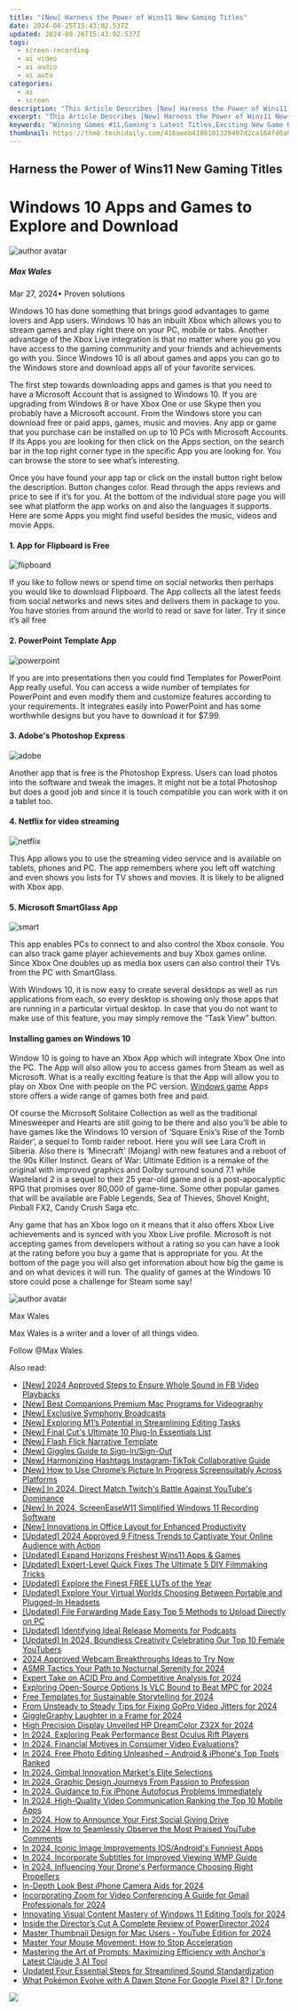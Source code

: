 ```yaml
---
title: "[New] Harness the Power of Wins11 New Gaming Titles"
date: 2024-08-25T15:43:02.537Z
updated: 2024-08-26T15:43:02.537Z
tags: 
  - screen-recording
  - ai video
  - ai audio
  - ai auto
categories: 
  - ai
  - screen
description: "This Article Describes [New] Harness the Power of Wins11 New Gaming Titles"
excerpt: "This Article Describes [New] Harness the Power of Wins11 New Gaming Titles"
keywords: "Winning Games #11,Gaming's Latest Titles,Exciting New Game Releases,Harness Gaming Power Now,Top 7 Gaming Wins,Gaming Updates #11,Innovative Wins in Gaming"
thumbnail: https://thmb.techidaily.com/416aeeb4188101320497d2ca164fd6a9ed87803b69670867cf0671d294f1cd7b.jpg
---
```


## Harness the Power of Wins11 New Gaming Titles

# Windows 10 Apps and Games to Explore and Download

![author avatar](https://images.wondershare.com/filmora/article-images/max-wales-author.jpg)

##### Max Wales

 Mar 27, 2024• Proven solutions

Windows 10 has done something that brings good advantages to game lovers and App users. Windows 10 has an inbuilt Xbox which allows you to stream games and play right there on your PC, mobile or tabs. Another advantage of the Xbox Live integration is that no matter where you go you have access to the gaming community and your friends and achievements go with you. Since Windows 10 is all about games and apps you can go to the Windows store and download apps all of your favorite services.

The first step towards downloading apps and games is that you need to have a Microsoft Account that is assigned to Windows 10\. If you are upgrading from Windows 8 or have Xbox One or use Skype then you probably have a Microsoft account. From the Windows store you can download free or paid apps, games, music and movies. Any app or game that you purchase can be installed on up to 10 PCs with Microsoft Accounts. If its Apps you are looking for then click on the Apps section, on the search bar in the top right corner type in the specific App you are looking for. You can browse the store to see what’s interesting.

Once you have found your app tap or click on the install button right below the description. Button changes color. Read through the apps reviews and price to see if it’s for you. At the bottom of the individual store page you will see what platform the app works on and also the languages it supports. Here are some Apps you might find useful besides the music, videos and movie Apps.

#### 1. App for Flipboard is Free

![flipboard](https://images.wondershare.com/filmora/article-images/flipboard.jpg)

If you like to follow news or spend time on social networks then perhaps you would like to download Flipboard. The App collects all the latest feeds from social networks and news sites and delivers them in package to you. You have stories from around the world to read or save for later. Try it since it’s all free

#### 2. PowerPoint Template App

![powerpoint](https://images.wondershare.com/filmora/article-images/powerpoint.jpg)

If you are into presentations then you could find Templates for PowerPoint App really useful. You can access a wide number of templates for PowerPoint and even modify them and customize features according to your requirements. It integrates easily into PowerPoint and has some worthwhile designs but you have to download it for $7.99.

#### 3. Adobe's Photoshop Express

![adobe](https://images.wondershare.com/filmora/article-images/adobe.png)

Another app that is free is the Photoshop Express. Users can load photos into the software and tweak the images. It might not be a total Photoshop but does a good job and since it is touch compatible you can work with it on a tablet too.

#### 4. Netflix for video streaming

![netflix](https://images.wondershare.com/filmora/article-images/netflix.jpg)

This App allows you to use the streaming video service and is available on tablets, phones and PC. The app remembers where you left off watching and even shows you lists for TV shows and movies. It is likely to be aligned with Xbox app.

#### 5. Microsoft SmartGlass App

![smart](https://images.wondershare.com/filmora/article-images/smart.jpg)

This app enables PCs to connect to and also control the Xbox console. You can also track game player achievements and buy Xbox games online. Since Xbox One doubles up as media box users can also control their TVs from the PC with SmartGlass.

With Windows 10, it is now easy to create several desktops as well as run applications from each, so every desktop is showing only those apps that are running in a particular virtual desktop. In case that you do not want to make use of this feature, you may simply remove the “Task View” button.

#### Installing games on Windows 10

Window 10 is going to have an Xbox App which will integrate Xbox One into the PC. The App will also allow you to access games from Steam as well as Microsoft. What is a really exciting feature is that the App will allow you to play on Xbox One with people on the PC version. [Windows game](https://tools.techidaily.com/wondershare/filmora/download/) Apps store offers a wide range of games both free and paid.

Of course the Microsoft Solitaire Collection as well as the traditional Minesweeper and Hearts are still going to be there and also you’ll be able to have games like the Windows 10 version of ‘Square Enix’s Rise of the Tomb Raider’, a sequel to Tomb raider reboot. Here you will see Lara Croft in Siberia. Also there is ‘Minecraft’ (Mojang) with new features and a reboot of the 90s Killer Instinct. Gears of War: Ultimate Edition is a remake of the original with improved graphics and Dolby surround sound 7.1 while Wasteland 2 is a sequel to their 25 year-old game and is a post-apocalyptic RPG that promises over 80,000 of game-time. Some other popular games that will be available are Fable Legends, Sea of Thieves, Shovel Knight, Pinball FX2, Candy Crush Saga etc.

Any game that has an Xbox logo on it means that it also offers Xbox Live achievements and is synced with you Xbox Live profile. Microsoft is not accepting games from developers without a rating so you can have a look at the rating before you buy a game that is appropriate for you. At the bottom of the page you will also get information about how big the game is and on what devices it will run. The quality of games at the Windows 10 store could pose a challenge for Steam some say!

![author avatar](https://images.wondershare.com/filmora/article-images/max-wales-author.jpg)

Max Wales

Max Wales is a writer and a lover of all things video.

Follow @Max Wales

<span class="atpl-alsoreadstyle">Also read:</span>
<div><ul>
<li><a href="https://facebook-video-content.techidaily.com/new-2024-approved-steps-to-ensure-whole-sound-in-fb-video-playbacks/"><u>[New] 2024 Approved  Steps to Ensure Whole Sound in FB Video Playbacks</u></a></li>
<li><a href="https://screen-capture.techidaily.com/new-best-companions-premium-mac-programs-for-videography/"><u>[New] Best Companions  Premium Mac Programs for Videography</u></a></li>
<li><a href="https://some-knowledge.techidaily.com/new-exclusive-symphony-broadcasts/"><u>[New] Exclusive Symphony Broadcasts</u></a></li>
<li><a href="https://some-knowledge.techidaily.com/new-exploring-m1s-potential-in-streamlining-editing-tasks/"><u>[New] Exploring M1’s Potential in Streamlining Editing Tasks</u></a></li>
<li><a href="https://some-knowledge.techidaily.com/new-final-cuts-ultimate-10-plug-in-essentials-list/"><u>[New] Final Cut's Ultimate 10 Plug-In Essentials List</u></a></li>
<li><a href="https://some-knowledge.techidaily.com/new-flash-flick-narrative-template/"><u>[New] Flash Flick Narrative Template</u></a></li>
<li><a href="https://some-knowledge.techidaily.com/new-giggles-guide-to-sign-insign-out/"><u>[New] Giggles Guide to Sign-In/Sign-Out</u></a></li>
<li><a href="https://some-knowledge.techidaily.com/new-harmonizing-hashtags-instagram-tiktok-collaborative-guide/"><u>[New] Harmonizing Hashtags  Instagram-TikTok Collaborative Guide</u></a></li>
<li><a href="https://some-knowledge.techidaily.com/new-how-to-use-chromes-picture-in-progress-screensuitably-across-platforms/"><u>[New] How to Use Chrome’s Picture In Progress Screensuitably Across Platforms</u></a></li>
<li><a href="https://vp-tips.techidaily.com/new-in-2024-direct-match-twitchs-battle-against-youtubes-dominance/"><u>[New] In 2024, Direct Match  Twitch's Battle Against YouTube's Dominance</u></a></li>
<li><a href="https://screen-video-capture.techidaily.com/new-in-2024-screeneasew11-simplified-windows-11-recording-software/"><u>[New] In 2024, ScreenEaseW11  Simplified Windows 11 Recording Software</u></a></li>
<li><a href="https://some-knowledge.techidaily.com/new-innovations-in-office-layout-for-enhanced-productivity/"><u>[New] Innovations in Office Layout for Enhanced Productivity</u></a></li>
<li><a href="https://facebook-record-videos.techidaily.com/updated-2024-approved-9-fitness-trends-to-captivate-your-online-audience-with-action/"><u>[Updated] 2024 Approved  9 Fitness Trends to Captivate Your Online Audience with Action</u></a></li>
<li><a href="https://some-knowledge.techidaily.com/updated-expand-horizons-freshest-wins11-apps-and-games/"><u>[Updated] Expand Horizons  Freshest Wins11 Apps & Games</u></a></li>
<li><a href="https://some-knowledge.techidaily.com/updated-expert-level-quick-fixes-the-ultimate-5-diy-filmmaking-tricks/"><u>[Updated] Expert-Level Quick Fixes  The Ultimate 5 DIY Filmmaking Tricks</u></a></li>
<li><a href="https://some-knowledge.techidaily.com/updated-explore-the-finest-free-luts-of-the-year/"><u>[Updated] Explore the Finest FREE LUTs of the Year</u></a></li>
<li><a href="https://some-knowledge.techidaily.com/updated-explore-your-virtual-worlds-choosing-between-portable-and-plugged-in-headsets/"><u>[Updated] Explore Your Virtual Worlds  Choosing Between Portable and Plugged-In Headsets</u></a></li>
<li><a href="https://some-knowledge.techidaily.com/updated-file-forwarding-made-easy-top-5-methods-to-upload-directly-on-pc/"><u>[Updated] File Forwarding Made Easy  Top 5 Methods to Upload Directly on PC</u></a></li>
<li><a href="https://some-knowledge.techidaily.com/updated-identifying-ideal-release-moments-for-podcasts/"><u>[Updated] Identifying Ideal Release Moments for Podcasts</u></a></li>
<li><a href="https://facebook-video-share.techidaily.com/updated-in-2024-boundless-creativity-celebrating-our-top-10-female-youtubers/"><u>[Updated] In 2024, Boundless Creativity  Celebrating Our Top 10 Female YouTubers</u></a></li>
<li><a href="https://video-screen-grab.techidaily.com/2024-approved-webcam-breakthroughs-ideas-to-try-now/"><u>2024 Approved  Webcam Breakthroughs  Ideas to Try Now</u></a></li>
<li><a href="https://article-posts.techidaily.com/asmr-tactics-your-path-to-nocturnal-serenity-for-2024/"><u>ASMR Tactics  Your Path to Nocturnal Serenity for 2024</u></a></li>
<li><a href="https://some-knowledge.techidaily.com/expert-take-on-acid-pro-and-competitive-analysis-for-2024/"><u>Expert Take on ACID Pro and Competitive Analysis for 2024</u></a></li>
<li><a href="https://some-knowledge.techidaily.com/exploring-open-source-options-is-vlc-bound-to-beat-mpc-for-2024/"><u>Exploring Open-Source Options  Is VLC Bound to Beat MPC for 2024</u></a></li>
<li><a href="https://some-knowledge.techidaily.com/free-templates-for-sustainable-storytelling-for-2024/"><u>Free Templates for Sustainable Storytelling for 2024</u></a></li>
<li><a href="https://some-knowledge.techidaily.com/from-unsteady-to-steady-tips-for-fixing-gopro-video-jitters-for-2024/"><u>From Unsteady to Steady  Tips for Fixing GoPro Video Jitters for 2024</u></a></li>
<li><a href="https://some-knowledge.techidaily.com/gigglegraphy-laughter-in-a-frame-for-2024/"><u>GiggleGraphy  Laughter in a Frame for 2024</u></a></li>
<li><a href="https://some-knowledge.techidaily.com/high-precision-display-unveiled-hp-dreamcolor-z32x-for-2024/"><u>High Precision Display Unveiled  HP DreamColor Z32X for 2024</u></a></li>
<li><a href="https://some-knowledge.techidaily.com/in-2024-exploring-peak-performance-best-oculus-rift-players/"><u>In 2024, Exploring Peak Performance  Best Oculus Rift Players</u></a></li>
<li><a href="https://some-knowledge.techidaily.com/in-2024-financial-motives-in-consumer-video-evaluations/"><u>In 2024, Financial Motives in Consumer Video Evaluations?</u></a></li>
<li><a href="https://some-knowledge.techidaily.com/in-2024-free-photo-editing-unleashed-android-and-iphones-top-tools-ranked/"><u>In 2024, Free Photo Editing Unleashed – Android & iPhone's Top Tools Ranked</u></a></li>
<li><a href="https://some-knowledge.techidaily.com/in-2024-gimbal-innovation-markets-elite-selections/"><u>In 2024, Gimbal Innovation  Market's Elite Selections</u></a></li>
<li><a href="https://some-knowledge.techidaily.com/in-2024-graphic-design-journeys-from-passion-to-profession/"><u>In 2024, Graphic Design Journeys  From Passion to Profession</u></a></li>
<li><a href="https://some-knowledge.techidaily.com/in-2024-guidance-to-fix-iphone-autofocus-problems-immediately/"><u>In 2024, Guidance to Fix iPhone Autofocus Problems Immediately</u></a></li>
<li><a href="https://screen-video-capture.techidaily.com/in-2024-high-quality-video-communication-ranking-the-top-10-mobile-apps/"><u>In 2024, High-Quality Video Communication  Ranking the Top 10 Mobile Apps</u></a></li>
<li><a href="https://some-knowledge.techidaily.com/in-2024-how-to-announce-your-first-social-giving-drive/"><u>In 2024, How to Announce Your First Social Giving Drive</u></a></li>
<li><a href="https://some-knowledge.techidaily.com/in-2024-how-to-seamlessly-observe-the-most-praised-youtube-comments/"><u>In 2024, How to Seamlessly Observe the Most Praised YouTube Comments</u></a></li>
<li><a href="https://some-knowledge.techidaily.com/in-2024-iconic-image-improvements-iosandroids-funniest-apps/"><u>In 2024, Iconic Image Improvements  IOS/Android's Funniest Apps</u></a></li>
<li><a href="https://some-knowledge.techidaily.com/in-2024-incorporate-subtitles-for-improved-viewing-wmp-guide/"><u>In 2024, Incorporate Subtitles for Improved Viewing  WMP Guide</u></a></li>
<li><a href="https://some-knowledge.techidaily.com/in-2024-influencing-your-drones-performance-choosing-right-propellers/"><u>In 2024, Influencing Your Drone's Performance  Choosing Right Propellers</u></a></li>
<li><a href="https://some-knowledge.techidaily.com/in-depth-look-best-iphone-camera-aids-for-2024/"><u>In-Depth Look  Best iPhone Camera Aids for 2024</u></a></li>
<li><a href="https://some-knowledge.techidaily.com/incorporating-zoom-for-video-conferencing-a-guide-for-gmail-professionals-for-2024/"><u>Incorporating Zoom for Video Conferencing  A Guide for Gmail Professionals for 2024</u></a></li>
<li><a href="https://some-knowledge.techidaily.com/innovating-visual-content-mastery-of-windows-11-editing-tools-for-2024/"><u>Innovating Visual Content  Mastery of Windows 11 Editing Tools for 2024</u></a></li>
<li><a href="https://extra-resources.techidaily.com/inside-the-directors-cut-a-complete-review-of-powerdirector-2024/"><u>Inside the Director’s Cut  A Complete Review of PowerDirector 2024</u></a></li>
<li><a href="https://youtube-tips.techidaily.com/r-thumbnail-design-for-mac-users-youtube-edition-for-2024/"><u>Master Thumbnail Design for Mac Users - YouTube Edition for 2024</u></a></li>
<li><a href="https://win11-tips.techidaily.com/master-your-mouse-movement-how-to-stop-acceleration/"><u>Master Your Mouse Movement: How to Stop Acceleration</u></a></li>
<li><a href="https://tech-hub.techidaily.com/mastering-the-art-of-prompts-maximizing-efficiency-with-anchors-latest-claude-3-ai-tool/"><u>Mastering the Art of Prompts: Maximizing Efficiency with Anchor's Latest Claude 3 AI Tool</u></a></li>
<li><a href="https://voice-adjusting.techidaily.com/updated-four-essential-steps-for-streamlined-sound-standardization/"><u>Updated Four Essential Steps for Streamlined Sound Standardization</u></a></li>
<li><a href="https://pokemon-go-android.techidaily.com/what-pokemon-evolve-with-a-dawn-stone-for-google-pixel-8-drfone-by-drfone-virtual-android/"><u>What Pokémon Evolve with A Dawn Stone For Google Pixel 8? | Dr.fone</u></a></li>
</ul></div>

<ins class="adsbygoogle"
      style="display:block"
      data-ad-client="ca-pub-7571918770474297"
      data-ad-slot="8358498916"
      data-ad-format="auto"
      data-full-width-responsive="true"></ins>
<!-- affiliate ads begin -->
<a href="https://shop.mondly.com/affiliate.php?ACCOUNT=ATISTUDI&AFFILIATE=108875&PATH=https%3A%2F%2Fwww.mondly.com%3FAFFILIATE%3D108875%26RESOURCE%3D%2BBusiness%2B970x90%2B"><img src="https://secure.avangate.com/images/merchant/69c418c33ec2e1a4267fa9bb77fa1428/business-970x90.gif" border="0"></a>
<!-- affiliate ads end -->